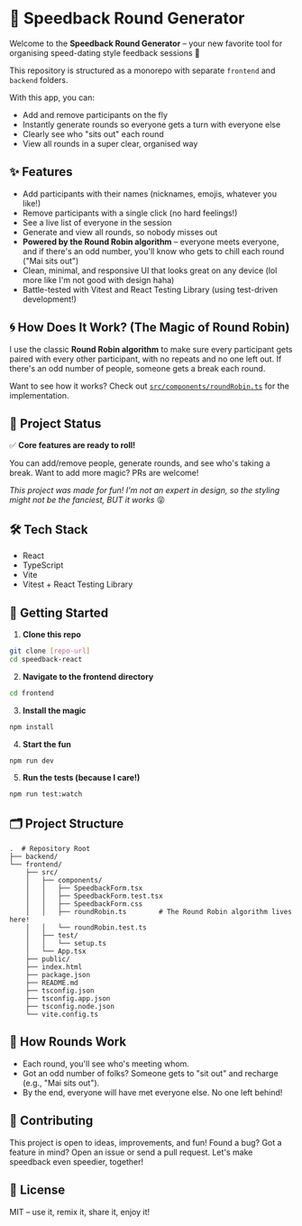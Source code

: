 # 🎉 Speedback Round Generator

Welcome to the **Speedback Round Generator** – your new favorite tool for organising speed-dating style feedback sessions 🚀

This repository is structured as a monorepo with separate `frontend` and `backend` folders.

With this app, you can:

- Add and remove participants on the fly
- Instantly generate rounds so everyone gets a turn with everyone else
- Clearly see who "sits out" each round
- View all rounds in a super clear, organised way

## ✨ Features

- Add participants with their names (nicknames, emojis, whatever you like!)
- Remove participants with a single click (no hard feelings!)
- See a live list of everyone in the session
- Generate and view all rounds, so nobody misses out
- **Powered by the Round Robin algorithm** – everyone meets everyone, and if there's an odd number, you'll know who gets to chill each round ("Mai sits out")
- Clean, minimal, and responsive UI that looks great on any device (lol more like I'm not good with design haha)
- Battle-tested with Vitest and React Testing Library (using test-driven development!)

## 🌀 How Does It Work? (The Magic of Round Robin)

I use the classic **Round Robin algorithm** to make sure every participant gets paired with every other participant, with no repeats and no one left out. If there's an odd number of people, someone gets a break each round.

Want to see how it works? Check out [`src/components/roundRobin.ts`](src/components/roundRobin.ts) for the implementation.

## 🚦 Project Status

✅ **Core features are ready to roll!**

You can add/remove people, generate rounds, and see who's taking a break. Want to add more magic? PRs are welcome!

_This project was made for fun! I'm not an expert in design, so the styling might not be the fanciest, BUT it works_ 😝

## 🛠️ Tech Stack

- React
- TypeScript
- Vite
- Vitest + React Testing Library

## 🚀 Getting Started

1. **Clone this repo**

```bash
git clone [repo-url]
cd speedback-react
```

2. **Navigate to the frontend directory**

```bash
cd frontend
```

3. **Install the magic**

```bash
npm install
```

4. **Start the fun**

```bash
npm run dev
```

5. **Run the tests (because I care!)**

```bash
npm run test:watch
```

## 🗂️ Project Structure

```
.  # Repository Root
├── backend/
└── frontend/
    ├── src/
    │   ├── components/
    │   │   ├── SpeedbackForm.tsx
    │   │   ├── SpeedbackForm.test.tsx
    │   │   ├── SpeedbackForm.css
    │   │   ├── roundRobin.ts        # The Round Robin algorithm lives here!
    │   │   └── roundRobin.test.ts
    │   ├── test/
    │   │   └── setup.ts
    │   └── App.tsx
    ├── public/
    ├── index.html
    ├── package.json
    ├── README.md
    ├── tsconfig.json
    ├── tsconfig.app.json
    ├── tsconfig.node.json
    └── vite.config.ts
```

## 🔄 How Rounds Work

- Each round, you'll see who's meeting whom.
- Got an odd number of folks? Someone gets to "sit out" and recharge (e.g., "Mai sits out").
- By the end, everyone will have met everyone else. No one left behind!

## 🤝 Contributing

This project is open to ideas, improvements, and fun! Found a bug? Got a feature in mind? Open an issue or send a pull request. Let's make speedback even speedier, together!

## 📄 License

MIT – use it, remix it, share it, enjoy it!
